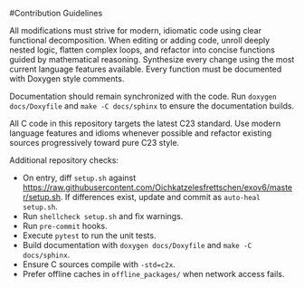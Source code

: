 #Contribution Guidelines

All modifications must strive for modern, idiomatic code using clear functional decomposition. When editing or adding code, unroll deeply nested logic, flatten complex loops, and refactor into concise functions guided by mathematical reasoning. Synthesize every change using the most current language features available. Every function must be documented with Doxygen style comments.

Documentation should remain synchronized with the code. Run `doxygen docs/Doxyfile` and `make -C docs/sphinx` to ensure the documentation builds.

All C code in this repository targets the latest C23 standard. Use modern language features and idioms whenever possible and refactor existing sources progressively toward pure C23 style.

Additional repository checks:
- On entry, diff `setup.sh` against https://raw.githubusercontent.com/Oichkatzelesfrettschen/exov6/master/setup.sh. If differences exist, update and commit as `auto-heal setup.sh`.
- Run `shellcheck setup.sh` and fix warnings.
- Run `pre-commit` hooks.
- Execute `pytest` to run the unit tests.
- Build documentation with `doxygen docs/Doxyfile` and `make -C docs/sphinx`.
- Ensure C sources compile with `-std=c2x`.
- Prefer offline caches in `offline_packages/` when network access fails.
